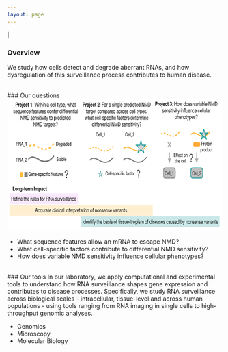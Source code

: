 ```yaml
---
layout: page
---
```


|

### Overview  
We study how cells detect and degrade aberrant RNAs, and how dysregulation of this surveillance process contributes to human disease. 

<br>
### Our questions  
<br>
<img src="/img/research-overview.png" style="width:750px !important;height:308px !important;" />
<br>

* What sequence features allow an mRNA to escape NMD?  
* What cell-specific factors contribute to differential NMD sensitivity?  
* How does variable NMD sensitivity influence cellular phenotypes?  

<br>
### Our tools
In our laboratory, we apply computational and experimental tools to understand how RNA surveillance shapes gene expression and contributes to disease processes. Specifically, we study RNA surveillance across biological scales - intracellular, tissue-level and across human populations - using tools ranging from RNA imaging in single cells to high-throughput genomic analyses.  

* Genomics   
* Microscopy    
* Molecular Biology    
